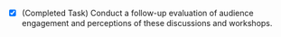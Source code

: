 - [x] (Completed Task) Conduct a follow-up evaluation of audience engagement and perceptions of these discussions and workshops.